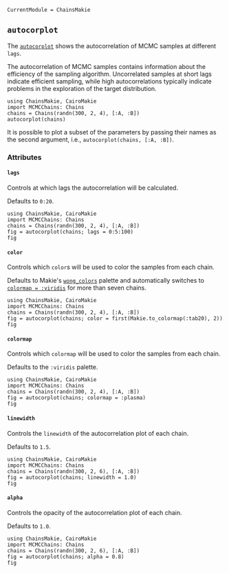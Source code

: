 ```@meta
CurrentModule = ChainsMakie
```

## `autocorplot`

The [`autocorplot`](@ref) shows the autocorrelation of MCMC samples at different `lags`.

The autocorrelation of MCMC samples contains information about the efficiency of the sampling algorithm. 
Uncorrelated samples at short lags indicate efficient sampling, while high autocorrelations typically indicate problems in the exploration of the target distribution.

```@example
using ChainsMakie, CairoMakie 
import MCMCChains: Chains
chains = Chains(randn(300, 2, 4), [:A, :B])
autocorplot(chains)
```

It is possible to plot a subset of the parameters by passing their names as the second argument, i.e., `autocorplot(chains, [:A, :B])`.

### Attributes

#### `lags`

Controls at which lags the autocorrelation will be calculated.

Defaults to `0:20`.

```@example
using ChainsMakie, CairoMakie 
import MCMCChains: Chains
chains = Chains(randn(300, 2, 4), [:A, :B])
fig = autocorplot(chains; lags = 0:5:100)
fig
```

#### `color`

Controls which `color`s will be used to color the samples from each chain.

Defaults to Makie's [`wong_colors`](https://docs.makie.org/dev/explanations/colors#Colormaps) palette and automatically switches to [`colormap = :viridis`](https://docs.makie.org/dev/explanations/colors#Colormaps) for more than seven chains.

```@example
using ChainsMakie, CairoMakie 
import MCMCChains: Chains
chains = Chains(randn(300, 2, 4), [:A, :B])
fig = autocorplot(chains; color = first(Makie.to_colormap(:tab20), 2))
fig
```

#### `colormap`

Controls which `colormap` will be used to color the samples from each chain.

Defaults to the `:viridis` palette.

```@example
using ChainsMakie, CairoMakie 
import MCMCChains: Chains
chains = Chains(randn(300, 2, 4), [:A, :B])
fig = autocorplot(chains; colormap = :plasma)
fig
```

#### `linewidth`

Controls the `linewidth` of the autocorrelation plot of each chain.

Defaults to `1.5`.

```@example
using ChainsMakie, CairoMakie 
import MCMCChains: Chains
chains = Chains(randn(300, 2, 6), [:A, :B])
fig = autocorplot(chains; linewidth = 1.0)
fig
```

#### `alpha`

Controls the opacity of the autocorrelation plot of each chain.

Defaults to `1.0`.

```@example
using ChainsMakie, CairoMakie 
import MCMCChains: Chains
chains = Chains(randn(300, 2, 6), [:A, :B])
fig = autocorplot(chains; alpha = 0.8)
fig
```
